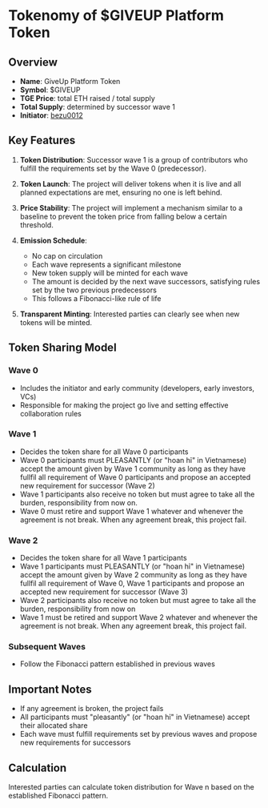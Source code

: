 # Tokenomy of $GIVEUP Platform Token

## Overview

- **Name**: GiveUp Platform Token
- **Symbol**: $GIVEUP
- **TGE Price**: total ETH raised / total supply
- **Total Supply**: determined by successor wave 1
- **Initiator**: [bezu0012](https://x.com/bezu0012)

## Key Features

1. **Token Distribution**: Successor wave 1 is a group of contributors who fulfill the requirements set by the Wave 0 (predecessor).

2. **Token Launch**: The project will deliver tokens when it is live and all planned expectations are met, ensuring no one is left behind.

3. **Price Stability**: The project will implement a mechanism similar to a baseline to prevent the token price from falling below a certain threshold.

4. **Emission Schedule**: 
   - No cap on circulation
   - Each wave represents a significant milestone
   - New token supply will be minted for each wave
   - The amount is decided by the next wave successors, satisfying rules set by the two previous predecessors
   - This follows a Fibonacci-like rule of life

5. **Transparent Minting**: Interested parties can clearly see when new tokens will be minted.

## Token Sharing Model

### Wave 0
- Includes the initiator and early community (developers, early investors, VCs)
- Responsible for making the project go live and setting effective collaboration rules

### Wave 1
- Decides the token share for all Wave 0 participants
- Wave 0 participants must PLEASANTLY (or "hoan hỉ" in Vietnamese) accept the amount given by Wave 1 community as long as they have fullfil all requirement of Wave 0 participants and propose an accepted new requirement for successor (Wave 2)
- Wave 1 participants also receive no token but must agree to take all the burden, responsibility from now on.
- Wave 0 must retire and support Wave 1 whatever and whenever the agreement is not break. When any agreement break, this project fail.

### Wave 2
- Decides the token share for all Wave 1 participants
- Wave 1 participants must PLEASANTLY (or "hoan hỉ" in Vietnamese) accept the amount given by Wave 2 community as long as they have fullfil all requirement of Wave 0, Wave 1 participants and propose an accepted new requirement for successor (Wave 3)
- Wave 2 participants also receive no token but must agree to take all the burden, responsibility from now on
- Wave 1 must be retired and support Wave 2 whatever and whenever the agreement is not break. When any agreement break, this project fail.

### Subsequent Waves
- Follow the Fibonacci pattern established in previous waves

## Important Notes

- If any agreement is broken, the project fails
- All participants must "pleasantly" (or "hoan hỉ" in Vietnamese) accept their allocated share
- Each wave must fulfill requirements set by previous waves and propose new requirements for successors

## Calculation

Interested parties can calculate token distribution for Wave n based on the established Fibonacci pattern.

